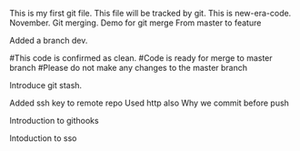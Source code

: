This is my first git file.
This file will be tracked by git.
This is new-era-code.
November.
Git merging.
Demo for git merge
From master to feature


Added a branch dev.

#This code is confirmed as clean.
#Code is ready for merge to master branch
#Please do not make any changes to the master branch

Introduce git stash.

Added ssh key to remote repo
Used http also
Why we commit before push

Introduction to githooks

Intoduction to sso
